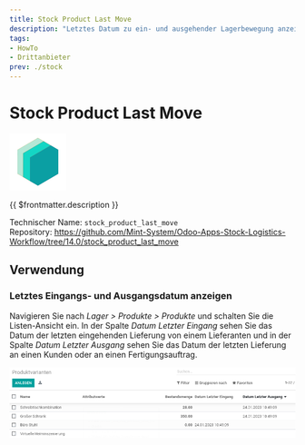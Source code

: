 ```yaml
---
title: Stock Product Last Move
description: "Letztes Datum zu ein- und ausgehender Lagerbewegung anzeigen."
tags:
- HowTo
- Drittanbieter
prev: ./stock
---
```

# Stock Product Last Move
![icon_oms_box](attachments/icons_odoo_mint_system.png)

{{ $frontmatter.description }}

Technischer Name: `stock_product_last_move`\
Repository: <https://github.com/Mint-System/Odoo-Apps-Stock-Logistics-Workflow/tree/14.0/stock_product_last_move>

## Verwendung

### Letztes Eingangs- und Ausgangsdatum anzeigen

Navigieren Sie nach *Lager > Produkte > Produkte* und schalten Sie die Listen-Ansicht ein. In der Spalte *Datum Letzter Eingang* sehen Sie das Datum der letzten eingehenden Lieferung von einem Lieferanten und in der Spalte *Datum Letzter Ausgang* sehen Sie das Datum der letzten Lieferung an einen Kunden oder an einen Fertigungsauftrag.

![](attachments/Stock%20Product%20Last%20Move%20Produktvarianten.png)